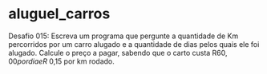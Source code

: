 # aluguel_carros

Desafio 015: Escreva um programa que pergunte a quantidade de Km percorridos por um carro alugado e a quantidade de dias pelos quais ele foi alugado. Calcule o preço a pagar, sabendo que o carto custa R$60,00 por dia e R$ 0,15 por km rodado. 
